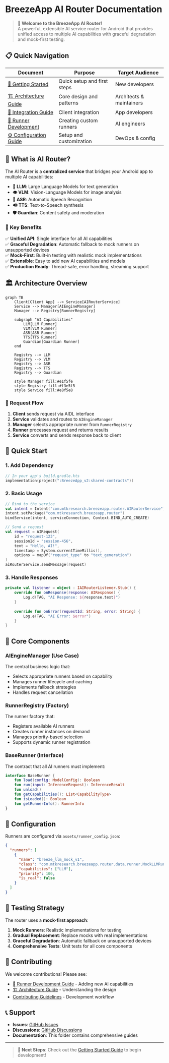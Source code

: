 # BreezeApp AI Router Documentation

> **🚀 Welcome to the BreezeApp AI Router!**  
> A powerful, extensible AI service router for Android that provides unified access to multiple AI capabilities with graceful degradation and mock-first testing.

## 📋 Quick Navigation

| Document | Purpose | Target Audience |
|----------|---------|-----------------|
| [🚀 Getting Started](./GETTING_STARTED.md) | Quick setup and first steps | New developers |
| [🏗️ Architecture Guide](./ARCHITECTURE_GUIDE.md) | Core design and patterns | Architects & maintainers |
| [🔌 Integration Guide](./INTEGRATION_GUIDE.md) | Client integration | App developers |
| [🧩 Runner Development](./RUNNER_DEVELOPMENT.md) | Creating custom runners | AI engineers |
| [⚙️ Configuration Guide](./CONFIGURATION_GUIDE.md) | Setup and customization | DevOps & config |

## 🌟 What is AI Router?

The AI Router is a **centralized service** that bridges your Android app to multiple AI capabilities:

- **🧠 LLM**: Large Language Models for text generation
- **👁️ VLM**: Vision-Language Models for image analysis  
- **🎤 ASR**: Automatic Speech Recognition
- **🔊 TTS**: Text-to-Speech synthesis
- **🛡️ Guardian**: Content safety and moderation

### 🎯 Key Benefits

✅ **Unified API**: Single interface for all AI capabilities  
✅ **Graceful Degradation**: Automatic fallback to mock runners on unsupported devices  
✅ **Mock-First**: Built-in testing with realistic mock implementations  
✅ **Extensible**: Easy to add new AI capabilities and models  
✅ **Production Ready**: Thread-safe, error handling, streaming support  

## 🏛️ Architecture Overview

```mermaid
graph TB
    Client[Client App] --> Service[AIRouterService]
    Service --> Manager[AIEngineManager]
    Manager --> Registry[RunnerRegistry]
    
    subgraph "AI Capabilities"
        LLM[LLM Runner]
        VLM[VLM Runner] 
        ASR[ASR Runner]
        TTS[TTS Runner]
        Guardian[Guardian Runner]
    end
    
    Registry --> LLM
    Registry --> VLM
    Registry --> ASR
    Registry --> TTS
    Registry --> Guardian
    
    style Manager fill:#e1f5fe
    style Registry fill:#f3e5f5
    style Service fill:#e8f5e8
```

### 🔄 Request Flow

1. **Client** sends request via AIDL interface
2. **Service** validates and routes to `AIEngineManager`
3. **Manager** selects appropriate runner from `RunnerRegistry`
4. **Runner** processes request and returns results
5. **Service** converts and sends response back to client

## 🚀 Quick Start

### 1. Add Dependency
```kotlin
// In your app's build.gradle.kts
implementation(project(":BreezeApp_v2:shared-contracts"))
```

### 2. Basic Usage
```kotlin
// Bind to the service
val intent = Intent("com.mtkresearch.breezeapp.router.AIRouterService")
intent.setPackage("com.mtkresearch.breezeapp.router")
bindService(intent, serviceConnection, Context.BIND_AUTO_CREATE)

// Send a request
val request = AIRequest(
    id = "request-123",
    sessionId = "session-456", 
    text = "Hello, AI!",
    timestamp = System.currentTimeMillis(),
    options = mapOf("request_type" to "text_generation")
)
aiRouterService.sendMessage(request)
```

### 3. Handle Responses
```kotlin
private val listener = object : IAIRouterListener.Stub() {
    override fun onResponse(response: AIResponse) {
        Log.d(TAG, "AI Response: ${response.text}")
    }
    
    override fun onError(requestId: String, error: String) {
        Log.e(TAG, "AI Error: $error")
    }
}
```

## 🧩 Core Components

### AIEngineManager (Use Case)
The central business logic that:
- Selects appropriate runners based on capability
- Manages runner lifecycle and caching
- Implements fallback strategies
- Handles request cancellation

### RunnerRegistry (Factory)
The runner factory that:
- Registers available AI runners
- Creates runner instances on demand
- Manages priority-based selection
- Supports dynamic runner registration

### BaseRunner (Interface)
The contract that all AI runners must implement:
```kotlin
interface BaseRunner {
    fun load(config: ModelConfig): Boolean
    fun run(input: InferenceRequest): InferenceResult
    fun unload()
    fun getCapabilities(): List<CapabilityType>
    fun isLoaded(): Boolean
    fun getRunnerInfo(): RunnerInfo
}
```

## 🔧 Configuration

Runners are configured via `assets/runner_config.json`:

```json
{
  "runners": [
    {
      "name": "breeze_llm_mock_v1",
      "class": "com.mtkresearch.breezeapp.router.data.runner.MockLLMRunner", 
      "capabilities": ["LLM"],
      "priority": 100,
      "is_real": false
    }
  ]
}
```

## 🧪 Testing Strategy

The router uses a **mock-first approach**:

1. **Mock Runners**: Realistic implementations for testing
2. **Gradual Replacement**: Replace mocks with real implementations
3. **Graceful Degradation**: Automatic fallback on unsupported devices
4. **Comprehensive Tests**: Unit tests for all core components

## 🤝 Contributing

We welcome contributions! Please see:

- [🔌 Runner Development Guide](./RUNNER_DEVELOPMENT.md) - Adding new AI capabilities
- [🏗️ Architecture Guide](./ARCHITECTURE_GUIDE.md) - Understanding the design
- [Contributing Guidelines](../../CONTRIBUTING.md) - Development workflow

## 📞 Support

- **Issues**: [GitHub Issues](../../../issues)
- **Discussions**: [GitHub Discussions](../../../discussions)
- **Documentation**: This folder contains comprehensive guides

---

> **🎯 Next Steps**: Check out the [Getting Started Guide](./GETTING_STARTED.md) to begin development! 
